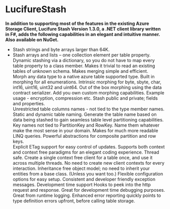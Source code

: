 # LucifureStash

**In addition to supporting most of the features in the existing Azure Storage Client, Lucifure Stash Version 1.3.0,  a .NET client library written in F#, adds the following capabilities in an elegant and intuitive manner. Also available on NuGet.**

- Stash strings and byte arrays larger than 64K.
- Stash arrays and lists – one collection element per table property.
Dynamic stashing via a dictionary, so you do not have to map every table property to a class member.
Makes it trivial to read an existing tables of unknown schema.
Makes merging simple and efficient.   
Morph any data type to a native azure table supported type.
Built in morphing for all enumerations.
Intrinsic morphing for byte, sbyte, char, int16, uint16, uint32 and uint64.
Out of the box morphing using the data contract serializer.
Add you own custom morphing capabilities. Example usage - encryption, compression etc.
Stash public and private; fields and properties.  
Unrestricted table columns names - not tied to the type member names.
Static and dynamic table naming. Generate the table name based on data being stashed to gain seamless  table level partitioning capabilities.
Key names not tied to PartitionKey and RowKey. Name them whatever make the most sense in your domain.  Makes for much more readable LINQ queries.
Powerful abstractions for composite partition and row keys.  
Explicit ETag support for easy control of updates.
Supports both context and context free paradigms for an elegant coding experience. 
Thread safe. Create a single context free client for a table once, and use it across multiple threads. No need to  create new client contexts for every interaction.
Inheritance free object model; no need to inherit your entities from a base class. (Unless you want too.)
Flexible configuration options for easy setup.
Consistent and developer friendly exception messages.
Development time support
Hooks to peek into the http request and response. Great for development time debugging purposes.  Great from runtime logging. 
 Enhanced error reporting quickly points to type definition errors upfront, before calling table storage.
 
